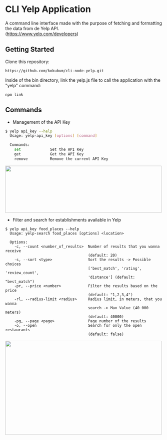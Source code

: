 # CLI Yelp Application 

A command line interface made with the purpose of fetching and formatting the data from de Yelp API. <br>(https://www.yelp.com/developers) 

## Getting Started

Clone this repository:
```
https://github.com/kokubum/cli-node-yelp.git
```
Inside of the bin directory, link the yelp.js file to call the application with the "yelp" command:
```
npm link
```
## Commands

- Management of the API Key
```sh
$ yelp api_key --help
  Usage: yelp-api_key [options] [command]

  Commands:
    set             Set the API Key
    get             Get the API Key
    remove          Remove the current API Key
```
<img src="https://user-images.githubusercontent.com/47634578/93597278-2b490000-f991-11ea-9a14-ea31cd744332.gif" width="500" height="150"/>
<br>

- Filter and search for establishments available in Yelp
```
$ yelp api_key food_places --help
  Usage: yelp-search food_places [options] <location>

  Options:
    -c, --count <number_of_results>  Number of results that you wanna receive
                                     (default: 20)
    -s, --sort <type>                Sort the results -> Possible choices
                                     ['best_match', 'rating', 'review_count',
                                     'distance'] (default: "best_match")
    -pr, --price <number>            Filter the results based on the price
                                     (default: "1,2,3,4")
    -rl, --radius-limit <radius>     Radius limit, in meters, that you wanna
                                     search -> Max Value (40 000 meters)
                                     (default: 40000)
    -pg, --page <page>               Page number of the results
    -o, --open                       Search for only the open restaurants
                                     (default: false)
```
<img src="https://user-images.githubusercontent.com/47634578/93597831-11f48380-f992-11ea-9bdc-d541aa032b0a.gif" width="500" height="300"/>

